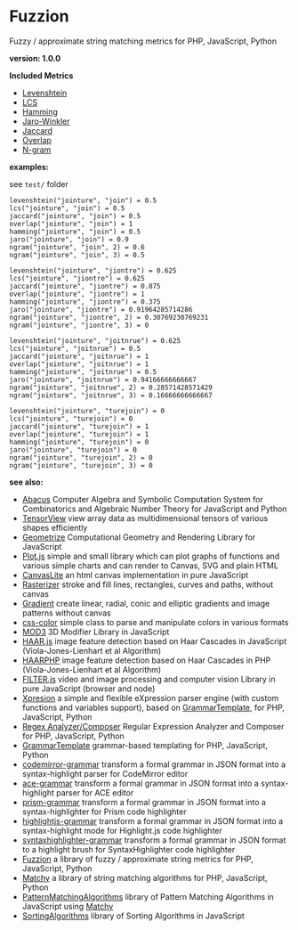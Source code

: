 # Fuzzion

Fuzzy / approximate string matching metrics for PHP, JavaScript, Python

**version: 1.0.0**

**Included Metrics**

* [Levenshtein](https://en.wikipedia.org/wiki/Levenshtein_distance)
* [LCS](https://en.wikipedia.org/wiki/Longest_common_subsequence_problem)
* [Hamming](https://en.wikipedia.org/wiki/Hamming_distance)
* [Jaro-Winkler](https://en.wikipedia.org/wiki/Jaro%E2%80%93Winkler_distance)
* [Jaccard](https://en.wikipedia.org/wiki/Jaccard_index)
* [Overlap](https://en.wikipedia.org/wiki/Overlap_coefficient)
* [N-gram](https://en.wikipedia.org/wiki/N-gram)

**examples:**

see `test/` folder

```text
levenshtein("jointure", "join") = 0.5
lcs("jointure", "join") = 0.5
jaccard("jointure", "join") = 0.5
overlap("jointure", "join") = 1
hamming("jointure", "join") = 0.5
jaro("jointure", "join") = 0.9
ngram("jointure", "join", 2) = 0.6
ngram("jointure", "join", 3) = 0.5

levenshtein("jointure", "jiontre") = 0.625
lcs("jointure", "jiontre") = 0.625
jaccard("jointure", "jiontre") = 0.875
overlap("jointure", "jiontre") = 1
hamming("jointure", "jiontre") = 0.375
jaro("jointure", "jiontre") = 0.91964285714286
ngram("jointure", "jiontre", 2) = 0.30769230769231
ngram("jointure", "jiontre", 3) = 0

levenshtein("jointure", "joitnrue") = 0.625
lcs("jointure", "joitnrue") = 0.5
jaccard("jointure", "joitnrue") = 1
overlap("jointure", "joitnrue") = 1
hamming("jointure", "joitnrue") = 0.5
jaro("jointure", "joitnrue") = 0.94166666666667
ngram("jointure", "joitnrue", 2) = 0.28571428571429
ngram("jointure", "joitnrue", 3) = 0.16666666666667

levenshtein("jointure", "turejoin") = 0
lcs("jointure", "turejoin") = 0
jaccard("jointure", "turejoin") = 1
overlap("jointure", "turejoin") = 1
hamming("jointure", "turejoin") = 0
jaro("jointure", "turejoin") = 0
ngram("jointure", "turejoin", 2) = 0
ngram("jointure", "turejoin", 3) = 0
```

**see also:**

* [Abacus](https://github.com/foo123/Abacus) Computer Algebra and Symbolic Computation System for Combinatorics and Algebraic Number Theory for JavaScript and Python
* [TensorView](https://github.com/foo123/TensorView) view array data as multidimensional tensors of various shapes efficiently
* [Geometrize](https://github.com/foo123/Geometrize) Computational Geometry and Rendering Library for JavaScript
* [Plot.js](https://github.com/foo123/Plot.js) simple and small library which can plot graphs of functions and various simple charts and can render to Canvas, SVG and plain HTML
* [CanvasLite](https://github.com/foo123/CanvasLite) an html canvas implementation in pure JavaScript
* [Rasterizer](https://github.com/foo123/Rasterizer) stroke and fill lines, rectangles, curves and paths, without canvas
* [Gradient](https://github.com/foo123/Gradient) create linear, radial, conic and elliptic gradients and image patterns without canvas
* [css-color](https://github.com/foo123/css-color) simple class to parse and manipulate colors in various formats
* [MOD3](https://github.com/foo123/MOD3) 3D Modifier Library in JavaScript
* [HAAR.js](https://github.com/foo123/HAAR.js) image feature detection based on Haar Cascades in JavaScript (Viola-Jones-Lienhart et al Algorithm)
* [HAARPHP](https://github.com/foo123/HAARPHP) image feature detection based on Haar Cascades in PHP (Viola-Jones-Lienhart et al Algorithm)
* [FILTER.js](https://github.com/foo123/FILTER.js) video and image processing and computer vision Library in pure JavaScript (browser and node)
* [Xpresion](https://github.com/foo123/Xpresion) a simple and flexible eXpression parser engine (with custom functions and variables support), based on [GrammarTemplate](https://github.com/foo123/GrammarTemplate), for PHP, JavaScript, Python
* [Regex Analyzer/Composer](https://github.com/foo123/RegexAnalyzer) Regular Expression Analyzer and Composer for PHP, JavaScript, Python
* [GrammarTemplate](https://github.com/foo123/GrammarTemplate) grammar-based templating for PHP, JavaScript, Python
* [codemirror-grammar](https://github.com/foo123/codemirror-grammar) transform a formal grammar in JSON format into a syntax-highlight parser for CodeMirror editor
* [ace-grammar](https://github.com/foo123/ace-grammar) transform a formal grammar in JSON format into a syntax-highlight parser for ACE editor
* [prism-grammar](https://github.com/foo123/prism-grammar) transform a formal grammar in JSON format into a syntax-highlighter for Prism code highlighter
* [highlightjs-grammar](https://github.com/foo123/highlightjs-grammar) transform a formal grammar in JSON format into a syntax-highlight mode for Highlight.js code highlighter
* [syntaxhighlighter-grammar](https://github.com/foo123/syntaxhighlighter-grammar) transform a formal grammar in JSON format to a highlight brush for SyntaxHighlighter code highlighter
* [Fuzzion](https://github.com/foo123/Fuzzion) a library of fuzzy / approximate string metrics for PHP, JavaScript, Python
* [Matchy](https://github.com/foo123/Matchy) a library of string matching algorithms for PHP, JavaScript, Python
* [PatternMatchingAlgorithms](https://github.com/foo123/PatternMatchingAlgorithms) library of Pattern Matching Algorithms in JavaScript using [Matchy](https://github.com/foo123/Matchy)
* [SortingAlgorithms](https://github.com/foo123/SortingAlgorithms) library of Sorting Algorithms in JavaScript
